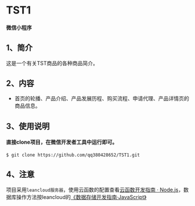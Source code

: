 # TST1

####  微信小程序
##  1、简介
这是一个有关TST商品的各种商品简介。<br>
##  2、内容
* 首页的轮播、产品介绍、产品发展历程、购买流程、申请代理、产品详情页的商品信息。
##  3、使用说明
####  直接clone项目，在微信开发者工具中运行即可。
    $ git clone https://github.com/qq380428652/TST1.git
##  4、注意
项目采用`leancloud服务器`，使用云函数的配置查看[云函数开发指南 · Node.js](https://leancloud.cn/docs/leanengine_cloudfunction_guide-node.html)，数据库操作方法按leancloud的[《数据存储开发指南·JavaScript》](https://leancloud.cn/docs/leanstorage_guide-js.html)



